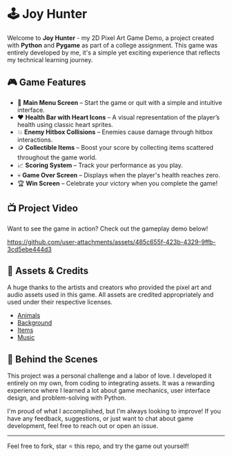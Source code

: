 # 🕹️ Joy Hunter

Welcome to **Joy Hunter** - my 2D Pixel Art Game Demo, a project created with **Python** and **Pygame** as part of a college assignment. This game was entirely developed by me, it's a simple yet exciting experience that reflects my technical learning journey.

## 🎮 Game Features

- 🧭 **Main Menu Screen** – Start the game or quit with a simple and intuitive interface.
- ❤️ **Health Bar with Heart Icons** – A visual representation of the player’s health using classic heart sprites.
- 💥 **Enemy Hitbox Collisions** – Enemies cause damage through hitbox interactions.
- 🪙 **Collectible Items** – Boost your score by collecting items scattered throughout the game world.
- 📈 **Scoring System** – Track your performance as you play.
- 💀 **Game Over Screen** – Displays when the player's health reaches zero.
- 🏆 **Win Screen** – Celebrate your victory when you complete the game!

## 📺 Project Video

Want to see the game in action? Check out the gameplay demo below!



https://github.com/user-attachments/assets/485c655f-423b-4329-9ffb-3cd5ebe444d3



## 🎨 Assets & Credits

A huge thanks to the artists and creators who provided the pixel art and audio assets used in this game. All assets are credited appropriately and used under their respective licenses.

- [Animals](https://craftpix.net/freebies/free-street-animal-pixel-art-asset-pack/)
- [Background](https://craftpix.net/freebies/forest-and-trees-free-pixel-backgrounds/)
- [Items](https://craftpix.net/freebies/free-crystals-2d-game-items/)
- [Music](https://opengameart.org/content/town-theme-rpg)

## 🧠 Behind the Scenes

This project was a personal challenge and a labor of love. I developed it entirely on my own, from coding to integrating assets. It was a rewarding experience where I learned a lot about game mechanics, user interface design, and problem-solving with Python.

I'm proud of what I accomplished, but I'm always looking to improve! If you have any feedback, suggestions, or just want to chat about game development, feel free to reach out or open an issue.

---

Feel free to fork, star ⭐ this repo, and try the game out yourself!

